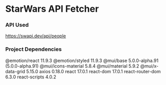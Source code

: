 # StarWars API Fetcher


### API Used
https://swapi.dev/api/people

### Project Dependencies
@emotion/react 11.9.3
@emotion/styled 11.9.3
@mui/base 5.0.0-alpha.91 (5.0.0-alpha.91)
@mui/icons-material 5.8.4
@mui/material 5.9.2
@mui/x-data-grid 5.15.0
axios 0.18.0
react 17.0.1
react-dom 17.0.1
react-router-dom 6.3.0
react-scripts 4.0.2
